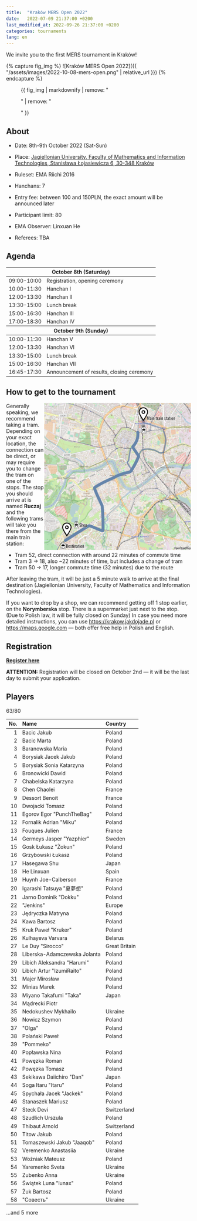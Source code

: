 ```yaml
---
title:  "Kraków MERS Open 2022"
date:   2022-07-09 21:37:00 +0200
last_modified_at: 2022-09-26 21:37:00 +0200
categories: tournaments
lang: en
---
```


We invite you to the first MERS tournament in Kraków!

{% capture fig_img %}
![Kraków MERS Open 2022]({{ "/assets/images/2022-10-08-mers-open.png" | relative_url }})
{% endcapture %}

<figure>
  {{ fig_img | markdownify | remove: "<p>" | remove: "</p>" }}
</figure>

## About

* Date: 8th-9th October 2022 (Sat-Sun)
* Place: [Jagiellonian University, Faculty of Mathematics and Information Technologies, Stanisława Łojasiewicza 6, 30-348 Kraków](https://goo.gl/maps/izBiryMK8gM9GpQd6)
* Ruleset: EMA Riichi 2016
* Hanchans: 7
* Entry fee: between 100 and 150PLN, the exact amount will be announced later
* Participant limit: 80

* EMA Observer: Linxuan He
* Referees: TBA

## Agenda

<center>
<table id="mers-2022-agenda">
<thead>
  <tr><th colspan="2">October 8th (Saturday)</th></tr>
</thead>
<tbody>
  <tr>
    <td>09:00-10:00</td>
    <td>Registration, opening ceremony</td>
  </tr>
  <tr>
    <td>10:00-11:30</td>
    <td>Hanchan I</td>
  </tr>
  <tr>
    <td>12:00-13:30</td>
    <td>Hanchan II</td>
  </tr>
  <tr>
    <td>13:30-15:00</td>
    <td>Lunch break</td>
  </tr>
  <tr>
    <td>15:00-16:30</td>
    <td>Hanchan III</td>
  </tr>
  <tr>
    <td>17:00-18:30</td>
    <td>Hanchan IV</td>
  </tr>
</tbody>
<thead>
  <tr><th colspan="2">October 9th (Sunday)</th></tr>
</thead>
<tbody>
  <tr>
    <td>10:00-11:30</td>
    <td>Hanchan V</td>
  </tr>
  <tr>
    <td>12:00-13:30</td>
    <td>Hanchan VI</td>
  </tr>
  <tr>
    <td>13:30-15:00</td>
    <td>Lunch break</td>
  </tr>
  <tr>
    <td>15:00-16:30</td>
    <td>Hanchan VII</td>
  </tr>
  <tr>
    <td>16:45-17:30</td>
    <td>Announcement of results, closing ceremony</td>
  </tr>
</tbody>
</table>
</center>

## How to get to the tournament

<a href="/assets/images/mers-2022-map.png">
  <img style="float: right; width: 400px; max-width: 100%;" src="/assets/images/mers-2022-map.png" alt="Commute map"/>
</a>

Generally speaking, we recommend taking a tram.
Depending on your exact location, the connection can be direct, or may require
you to change the tram on one of the stops.
The stop you should arrive at is named **Ruczaj** and the following trams will
take you there from the main train station:
* Tram 52, direct connection with around 22 minutes of commute time
* Tram 3 &#8594; 18, also ~22 minutes of time, but includes a change of tram
* Tram 50 &#8594; 17, longer commute time (32 minutes) due to the route

After leaving the tram, it will be just a 5 minute walk to arrive at the final
destination (Jagiellonian University, Faculty of Mathematics and Information
Technologies).

If you want to drop by a shop, we can recommend getting off 1 stop earlier, on
the **Norymberska** stop. There is a supermarket just next to the stop.
(Due to Polish law, it will be fully closed on Sunday)
In case you need more detailed instructions, you can use
<https://krakow.jakdojade.pl> or <https://maps.google.com> &mdash; both
offer free help in Polish and English.

## Registration

**[Register here](https://forms.gle/n25tH2yqy7i7nW7DA)**

**ATTENTION:** Registration will be closed on October 2nd &mdash; it will be the
last day to submit your application.

## Players

<div class="progress" style="margin-bottom: 0.5em">
	<div
		class="progress-bar progress-bar-striped"
		role="progressbar"
		style="width: calc(100%*63/80);"
		aria-valuenow="63"
		aria-valuemin="0"
		aria-valuemax="80">
		63/80
	</div>
</div>

<center id="biggus-tablus" markdown="block">

| No. | Name                         | Country       |
|----:|:-----------------------------|:--------------|
|   1 | Bacic Jakub                  | Poland        |
|   2 | Bacic Marta                  | Poland        |
|   3 | Baranowska Maria             | Poland        |
|   4 | Borysiak Jacek Jakub         | Poland        |
|   5 | Borysiak Sonia Katarzyna     | Poland        |
|   6 | Bronowicki Dawid             | Poland        |
|   7 | Chabelska Katarzyna          | Poland        |
|   8 | Chen Chaolei                 | France        |
|   9 | Dessort Benoit               | France        |
|  10 | Dwojacki Tomasz              | Poland        |
|  11 | Egorov Egor "PunchTheBag"    | Poland        |
|  12 | Fornalik Adrian "Miku"       | Poland        |
|  13 | Fouques Julien               | France        |
|  14 | Germeys Jasper "Yazphier"    | Sweden        |
|  15 | Gosk Łukasz "Żokun"          | Poland        |
|  16 | Grzybowski Łukasz            | Poland        |
|  17 | Hasegawa Shu                 | Japan         |
|  18 | He Linxuan                   | Spain         |
|  19 | Huynh Joe-Calberson          | France        |
|  20 | Igarashi Tatsuya "夏夢想"       | Poland        |
|  21 | Jarno Dominik "Dokku"        | Poland        |
|  22 | "Jenkins"                    | Europe        |
|  23 | Jędryczka Matryna            | Poland        |
|  24 | Kawa Bartosz                 | Poland        |
|  25 | Kruk Paweł "Kruker"          | Poland        |
|  26 | Kulhayeva Varvara            | Belarus       |
|  27 | Le Duy "Sirocco"             | Great Britain |
|  28 | Liberska-Adamczewska Jolanta | Poland        |
|  29 | Libich Aleksandra "Harumi"   | Poland        |
|  30 | Libich Artur "IzumiRaito"    | Poland        |
|  31 | Majer Mirosław               | Poland        |
|  32 | Minias Marek                 | Poland        |
|  33 | Miyano Takafumi "Taka"       | Japan         |
|  34 | Mądrecki Piotr               |               |
|  35 | Nedokushev Mykhailo          | Ukraine       |
|  36 | Nowicz Szymon                | Poland        |
|  37 | "Olga"                       | Poland        |
|  38 | Polański Paweł               | Poland        |
|  39 | "Pommeko"                    |               |
|  40 | Popławska Nina               | Poland        |
|  41 | Powęzka Roman                | Poland        |
|  42 | Powęzka Tomasz               | Poland        |
|  43 | Sekikawa Daiichiro "Dan"     | Japan         |
|  44 | Soga Itaru "Itaru"           | Poland        |
|  45 | Spychała Jacek "Jackek"      | Poland        |
|  46 | Stanaszek Mariusz            | Poland        |
|  47 | Steck Devi                   | Switzerland   |
|  48 | Szudlich Urszula             | Poland        |
|  49 | Thibaut Arnold               | Switzerland   |
|  50 | Titow Jakub                  | Poland        |
|  51 | Tomaszewski Jakub "Jaaqob"   | Poland        |
|  52 | Veremenko Anastasiia         | Ukraine       |
|  53 | Woźniak Mateusz              | Poland        |
|  54 | Yaremenko Sveta              | Ukraine       |
|  55 | Zubenko Anna                 | Ukraine       |
|  56 | Świątek Luna "lunax"         | Poland        |
|  57 | Żuk Bartosz                  | Poland        |
|  58 | "Совесть"                    | Ukraine       |

</center>

...and 5 more
